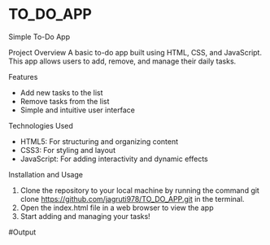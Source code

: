 # TO_DO_APP
 Simple To-Do App
 
Project Overview
A basic to-do app built using HTML, CSS, and JavaScript. This app allows users to add, remove, and manage their daily tasks.

Features
- Add new tasks to the list
- Remove tasks from the list
- Simple and intuitive user interface

Technologies Used
- HTML5: For structuring and organizing content
- CSS3: For styling and layout
- JavaScript: For adding interactivity and dynamic effects

Installation and Usage
1. Clone the repository to your local machine by running the command git clone https://github.com/jagruti978/TO_DO_APP.git in the terminal.
2. Open the index.html file in a web browser to view the app
3. Start adding and managing your tasks!

#Output

